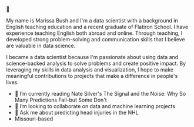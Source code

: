 👋

My name is Marissa Bush and I'm a data scientist with a background in English teaching education and a recent graduate of Flatiron School. I have experience teaching English both abroad and online. Through teaching, I developed strong problem-solving and communication skills that I believe are valuable in data science.

I became a data scientist because I'm passionate about using data and science-backed analysis to solve problems and create positive impact. By leveraging my skills in data analysis and visualization, I hope to make meaningful contributions to projects that make a difference in people's lives.

- 🌱 I’m currently reading Nate Silver's The Signal and the Noise: Why So Many Predictions Fail-but Some Don't
- 👯 I’m looking to collaborate on data and machine learning projects
- 💬 Ask me about predicting head injuries in the NHL
- Missouri-based
